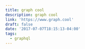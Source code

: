 ```yaml
---
title: graph cool
description: graph cool
link: 'https://www.graph.cool'
draft: false
date: '2017-07-07T18:15:13-04:00'
tags:
  - graphql
---
```


